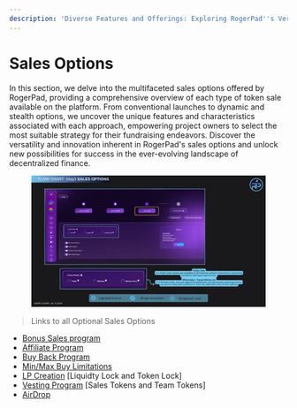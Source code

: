 ```yaml
---
description: 'Diverse Features and Offerings: Exploring RogerPad''s Versatile Sales Options'
---
```


# Sales Options

In this section, we delve into the multifaceted sales options offered by RogerPad, providing a comprehensive overview of each type of token sale available on the platform. From conventional launches to dynamic and stealth options, we uncover the unique features and characteristics associated with each approach, empowering project owners to select the most suitable strategy for their fundraising endeavors. Discover the versatility and innovation inherent in RogerPad's sales options and unlock new possibilities for success in the ever-evolving landscape of decentralized finance.

<figure><img src="../../.gitbook/assets/Step 3 - Sales Options (2).png" alt=""><figcaption></figcaption></figure>

> Links to all Optional Sales Options

* [Bonus Sales program](https://docs.rogerpad.finance/v/rogerpad-solana-chain/solana-chain/solana-chain/roger-pad-details/varied-sales-options/bonus-sales-program)
* [Affiliate Program](https://docs.rogerpad.finance/v/rogerpad-solana-chain/solana-chain/solana-chain/roger-pad-details/varied-sales-options/affiliate-program)
* [Buy Back Program](https://docs.rogerpad.finance/v/rogerpad-solana-chain/solana-chain/solana-chain/roger-pad-details/varied-sales-options/buyback-program)
* [Min/Max Buy Limitations](https://docs.rogerpad.finance/v/rogerpad-solana-chain/solana-chain/solana-chain/roger-pad-details/varied-sales-options/min-max-buy)
* [LP Creation](https://docs.rogerpad.finance/v/rogerpad-solana-chain/solana-chain/solana-chain/roger-pad-details/varied-sales-options/lp-creation) \[Liquidty Lock and Token Lock]
* [Vesting Program](https://docs.rogerpad.finance/v/rogerpad-solana-chain/solana-chain/solana-chain/roger-pad-details/varied-sales-options/vesting-program-of-rogerpad)  \[Sales Tokens and Team Tokens]
* [AirDrop ](https://docs.rogerpad.finance/roger-eco-system/roger-eco-system/in-development/rogerpad/roger-air-drop)

